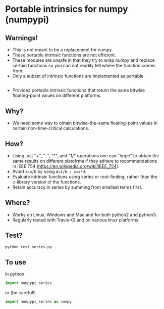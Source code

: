# Portable intrinsics for numpy (numpypi)

## Warnings!

- This is not meant to be a replacement for numpy.
- These portable intrinsic functions are not efficient.
- These modules are unsafe in that they try to wrap numpy and replace certain functions so you can not readily tell where the function comes from.
- Only a subset of intrinsic functions are implemented as portable.

##

- Provides portable intrinsic functions that return the same bitwise floating-point values on different platforms.

## Why?

- We need some way to obtain bitwise-the-same floating-point values in certain non-time-critical calculations.

## How?

- Using just "+", "-", "*", and "1/" operations one can "hope" to obtain the same results on different platofrms if they adhere to recommendations in IEEE 754 (https://en.wikipedia.org/wiki/IEEE_754).
- Avoid `z=a/b` by using `d=1/b ; z=a*d`.
- Evaluate intrinsic functions using series or root-finding, rather than the c-library version of the functions.
- Retain accuracy in series by summing from smallest terms first.

## Where?

- Works on Linux, Windows and Mac and for both python2 and python3.
- Regularly tested with Travis-CI and on various linux platforms.

## Test?

```bash
python test_series.py
```

## To use

In python

```python
import numpypi_series
```

or (be careful!)

```python
import numpypi_series as numpy
```
